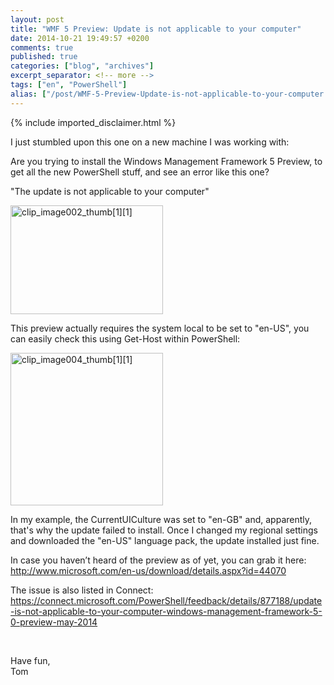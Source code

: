 ```yaml
---
layout: post
title: "WMF 5 Preview: Update is not applicable to your computer"
date: 2014-10-21 19:49:57 +0200
comments: true
published: true
categories: ["blog", "archives"]
excerpt_separator: <!-- more -->
tags: ["en", "PowerShell"]
alias: ["/post/WMF-5-Preview-Update-is-not-applicable-to-your-computer.aspx", "/post/wmf-5-preview-update-is-not-applicable-to-your-computer.aspx"]
---
```

<!-- more -->
{% include imported_disclaimer.html %}
<p>I just stumbled upon this one on a new machine I was working with:&nbsp;&nbsp; </p> <p>Are you trying to install the Windows Management Framework 5 Preview, to get all the new PowerShell stuff, and see an error like this one?</p> <p>"The update is not applicable to your computer"  <p><a href="http://ntsystems.azurewebsites.net/assets/clip_image002%5B1%5D.jpg"><img title="clip_image002_thumb[1][1]" style="border-top: 0px; border-right: 0px; border-bottom: 0px; border-left: 0px; display: inline" border="0" alt="clip_image002_thumb[1][1]" src="http://ntsystems.azurewebsites.net/assets/clip_image002_thumb%5B1%5D%5B1%5D.jpg" width="244" height="174"></a>  <p>This preview actually requires the system local to be set to "en-US", you can easily check this using Get-Host within PowerShell:  <p><a href="http://ntsystems.azurewebsites.net/assets/clip_image004%5B1%5D.jpg"><img title="clip_image004_thumb[1][1]" style="border-top: 0px; border-right: 0px; border-bottom: 0px; border-left: 0px; display: inline" border="0" alt="clip_image004_thumb[1][1]" src="http://ntsystems.azurewebsites.net/assets/clip_image004_thumb%5B1%5D%5B1%5D.jpg" width="244" height="244"></a>  <p>In my example, the CurrentUICulture was set to "en-GB" and, apparently, that's why the update failed to install. Once I changed my regional settings and downloaded the "en-US" language pack, the update installed just fine.  <p>In case you haven’t heard of the preview as of yet, you can grab it here: <a title="http://www.microsoft.com/en-us/download/details.aspx?id=44070" href="http://www.microsoft.com/en-us/download/details.aspx?id=44070">http://www.microsoft.com/en-us/download/details.aspx?id=44070</a>  <p>The issue is also listed in Connect: <a title="https://connect.microsoft.com/PowerShell/feedback/details/877188/update-is-not-applicable-to-your-computer-windows-management-framework-5-0-preview-may-2014" href="https://connect.microsoft.com/PowerShell/feedback/details/877188/update-is-not-applicable-to-your-computer-windows-management-framework-5-0-preview-may-2014">https://connect.microsoft.com/PowerShell/feedback/details/877188/update-is-not-applicable-to-your-computer-windows-management-framework-5-0-preview-may-2014</a>  <p>&nbsp; <p>Have fun,<br>Tom </p>
